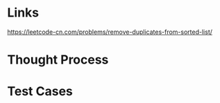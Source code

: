 # Links
https://leetcode-cn.com/problems/remove-duplicates-from-sorted-list/

# Thought Process

# Test Cases

